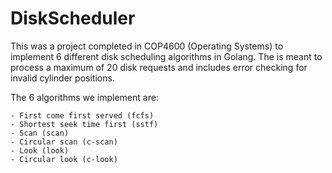 # DiskScheduler

This was a project completed in COP4600 (Operating Systems) to implement 6 different disk scheduling algorithms in Golang. The is meant to process a maximum of 20 disk requests and includes error checking for invalid cylinder positions.

The 6 algorithms we implement are:

    - First come first served (fcfs)
    - Shortest seek time first (sstf)
    - Scan (scan)
    - Circular scan (c-scan)
    - Look (look)
    - Circular look (c-look)
     
